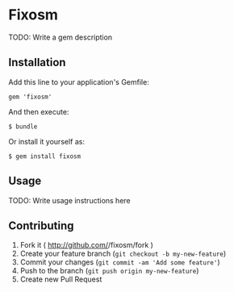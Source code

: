 # Fixosm

TODO: Write a gem description

## Installation

Add this line to your application's Gemfile:

    gem 'fixosm'

And then execute:

    $ bundle

Or install it yourself as:

    $ gem install fixosm

## Usage

TODO: Write usage instructions here

## Contributing

1. Fork it ( http://github.com/<my-github-username>/fixosm/fork )
2. Create your feature branch (`git checkout -b my-new-feature`)
3. Commit your changes (`git commit -am 'Add some feature'`)
4. Push to the branch (`git push origin my-new-feature`)
5. Create new Pull Request
